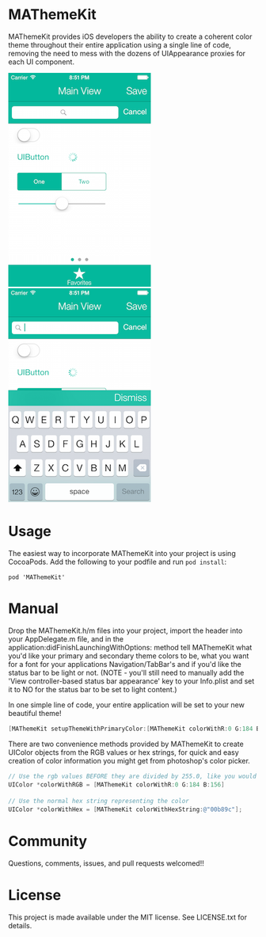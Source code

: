 MAThemeKit
==================

MAThemeKit provides iOS developers the ability to create a coherent color theme throughout their entire application using a single line of code, removing the need to mess with the dozens of UIAppearance proxies for each UI component.

![demo](Screenshots/screenshot1.png)
![demo](Screenshots/screenshot2.png)


Usage
=====

The easiest way to incorporate MAThemeKit into your project is using CocoaPods. Add the following to your podfile and run `pod install`:

```
pod 'MAThemeKit'
```

Manual
=====

Drop the MAThemeKit.h/m files into your project, import the header into your AppDelegate.m file, and in the application:didFinishLaunchingWithOptions: method tell MAThemeKit what you'd like your primary and secondary theme colors to be, what you want for a font for your applications Navigation/TabBar's and if you'd like the status bar to be light or not. (NOTE - you'll still need to manually add the 'View controller-based status bar appearance' key to your Info.plist and set it to NO for the status bar to be set to light content.)

In one simple line of code, your entire application will be set to your new beautiful theme!


```objective-c
[MAThemeKit setupThemeWithPrimaryColor:[MAThemeKit colorWithR:0 G:184 B:156] secondaryColor:[UIColor whiteColor] fontName:@"HelveticaNeue-Light" lightStatusBar:YES];
```

There are two convenience methods provided by MAThemeKit to create UIColor objects from the RGB values or hex strings, for quick and easy creation of color information you might get from photoshop's color picker.

```objective-c
// Use the rgb values BEFORE they are divided by 255.0, like you would see in photoshop's color picker
UIColor *colorWithRGB = [MAThemeKit colorWithR:0 G:184 B:156]

// Use the normal hex string representing the color
UIColor *colorWithHex = [MAThemeKit colorWithHexString:@"00b89c"];
```


Community
=====

Questions, comments, issues, and pull requests welcomed!!

License
=====

This project is made available under the MIT license. See LICENSE.txt for details.
